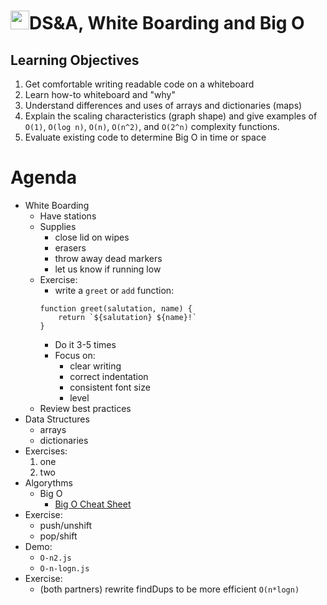 <img src="https://cloud.githubusercontent.com/assets/478864/22186847/68223ce6-e0b1-11e6-8a62-0e3edc96725e.png" width=30>DS&A, White Boarding and Big O
===

## Learning Objectives

1. Get comfortable writing readable code on a whiteboard
1. Learn how-to whiteboard and "why"
1. Understand differences and uses of arrays and dictionaries (maps)
1. Explain the scaling characteristics (graph shape) and give examples of 
`O(1)`, `O(log n)`, `O(n)`, `O(n^2)`, and `O(2^n)` 
complexity functions.
1. Evaluate existing code to determine Big O in time or space


# Agenda

* White Boarding
    * Have stations
    * Supplies
        * close lid on wipes
        * erasers
        * throw away dead markers
        * let us know if running low
    * Exercise:
        * write a `greet` or `add` function:
        ```
        function greet(salutation, name) {
            return `${salutation} ${name}!`
        }
        ```
		* Do it 3-5 times
		* Focus on:
			* clear writing
			* correct indentation
			* consistent font size
			* level
    * Review best practices
* Data Structures
    * arrays
    * dictionaries
* Exercises:
    1. one
	1. two
* Algorythms
    * Big O
        * [Big O Cheat Sheet](http://bigocheatsheet.com/)
* Exercise:
    * push/unshift
    * pop/shift
* Demo:
    * `O-n2.js`
    * `O-n-logn.js`
* Exercise:
    * (both partners) rewrite findDups to be more efficient `O(n*logn)`
